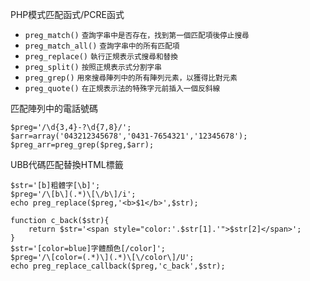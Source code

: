 PHP模式匹配函式/PCRE函式

- `preg_match()` <small>查詢字串中是否存在，找到第一個匹配項後停止搜尋</small>
- `preg_match_all()` <small>查詢字串中的所有匹配項</small>
- `preg_replace()` <small>執行正規表示式搜尋和替換</small>
- `preg_split()` <small>按照正規表示式分割字串</small>
- `preg_grep()` <small>用來搜尋陣列中的所有陣列元素，以獲得比對元素</small>
- `preg_quote()` <small>在正規表示法的特殊字元前插入一個反斜線</small>

匹配陣列中的電話號碼
```
$preg='/\d{3,4}-?\d{7,8}/';
$arr=array('043212345678','0431-7654321','12345678');
$preg_arr=preg_grep($preg,$arr);
```

UBB代碼匹配替換HTML標籤
```
$str='[b]粗體字[\b]';
$preg='/\[b\](.*)\[\/b\]/i';
echo preg_replace($preg,'<b>$1</b>',$str);
```

```
function c_back($str){
	return $str='<span style="color:'.$str[1].'">$str[2]</span>';
}
$str='[color=blue]字體顏色[/color]';
$preg='/\[color=(.*)\](.*)\[\/color\]/U';
echo preg_replace_callback($preg,'c_back',$str);
```